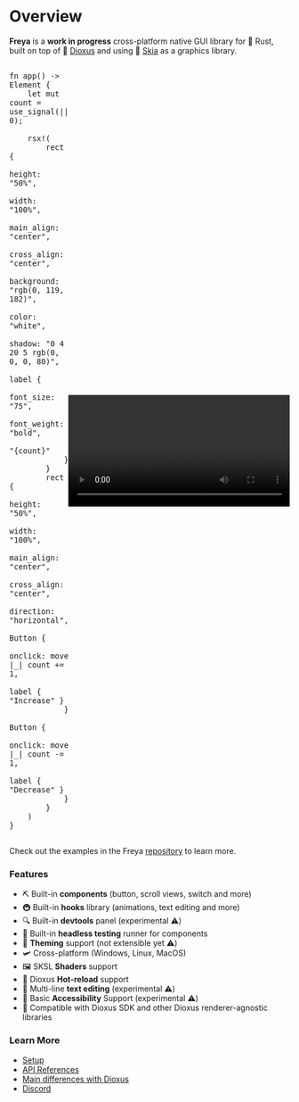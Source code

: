 # Overview

**Freya** is a **work in progress** cross-platform native GUI library for 🦀 Rust, built on top of 🧬 [Dioxus](https://dioxuslabs.com) and using 🎨 [Skia](https://skia.org/) as a graphics library. 


<table>
<tr>
<td style="border:hidden; padding: 0;">

```rust, no_run
fn app() -> Element {
    let mut count = use_signal(|| 0);

    rsx!(
        rect {
            height: "50%",
            width: "100%",
            main_align: "center",
            cross_align: "center",
            background: "rgb(0, 119, 182)",
            color: "white",
            shadow: "0 4 20 5 rgb(0, 0, 0, 80)",
            label {
                font_size: "75",
                font_weight: "bold",
                "{count}"
            }
        }
        rect {
            height: "50%",
            width: "100%",
            main_align: "center",
            cross_align: "center",
            direction: "horizontal",
            Button {
                onclick: move |_| count += 1,
                label { "Increase" }
            }
            Button {
                onclick: move |_| count -= 1,
                label { "Decrease" }
            }
        }
    )
}
```
</td>
<td style="border:hidden; padding: 0;">
<video width="400" loop autoplay>
  <source src="https://freya--feat-website-enhancements.deno.dev/demo.mp4" type="video/mp4" />
</video>
</td>
</table>

Check out the examples in the Freya [repository](https://github.com/marc2332/freya/tree/main/examples) to learn more.


### Features
- ⛏️ Built-in **components** (button, scroll views, switch and more) 
- 🚇 Built-in **hooks** library (animations, text editing and more)
- 🔍 Built-in **devtools** panel (experimental ⚠️)
- 🧰 Built-in **headless testing** runner for components
- 🎨 **Theming** support (not extensible yet ⚠️)
- 🛩️ Cross-platform (Windows, Linux, MacOS)
- 🖼️ SKSL **Shaders** support
- 🔄️ Dioxus **Hot-reload** support
- 📒 Multi-line **text editing** (experimental ⚠️)
- 🦾 Basic **Accessibility** Support (experimental ⚠️)
- 🧩 Compatible with Dioxus SDK and other Dioxus renderer-agnostic libraries

### Learn More

- [Setup](./setup.html)
- [API References](https://docs.rs/freya/latest/freya/)
- [Main differences with Dioxus](./differences_with_dioxus.html)
- [Discord](https://discord.gg/sYejxCdewG)

